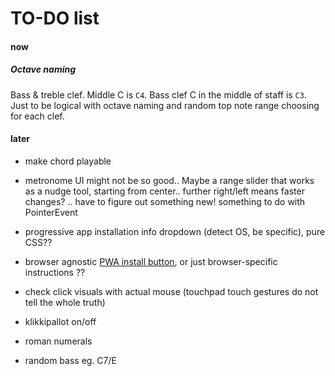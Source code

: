 # TO-DO list

#### now

##### Octave naming

Bass & treble clef. Middle C is `C4`. Bass clef C in the middle of staff is `C3`. Just to be logical with octave naming and random top note range choosing for each clef.

#### later

- make chord playable

- metronome UI might not be so good.. Maybe a range slider that works as a nudge tool, starting from center.. further right/left means faster changes? .. have to figure out something new! something to do with PointerEvent

- progressive app installation info dropdown (detect OS, be specific), pure CSS??

- browser agnostic [PWA install button](https://plainenglish.io/blog/create-a-browser-agnostic-pwa-install-button), or just browser-specific instructions ??

- check click visuals with actual mouse (touchpad touch gestures do not tell the whole truth)

- klikkipallot on/off

- roman numerals

- random bass eg. C7/E
